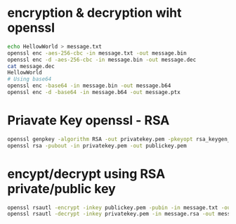 # encryption & decryption wiht openssl

```bash
echo HellowWorld > message.txt
openssl enc -aes-256-cbc -in message.txt -out message.bin
openssl enc -d -aes-256-cbc -in message.bin -out message.dec
cat message.dec
HellowWorld
# Using base64
openssl enc -base64 -in message.bin -out message.b64
openssl enc -d -base64 -in message.b64 -out message.ptx
```

# Priavate Key openssl - RSA

```bash
openssl genpkey -algorithm RSA -out privatekey.pem -pkeyopt rsa_keygen_bits:1024
openssl rsa -pubout -in privatekey.pem -out publickey.pem
```

# encypt/decrypt using RSA private/public key

```bash
openssl rsautl -encrypt -inkey publickey.pem -pubin -in message.txt -out message.rsa
openssl rsautl -decrypt -inkey privatekey.pem -in message.rsa -out message.dec
```